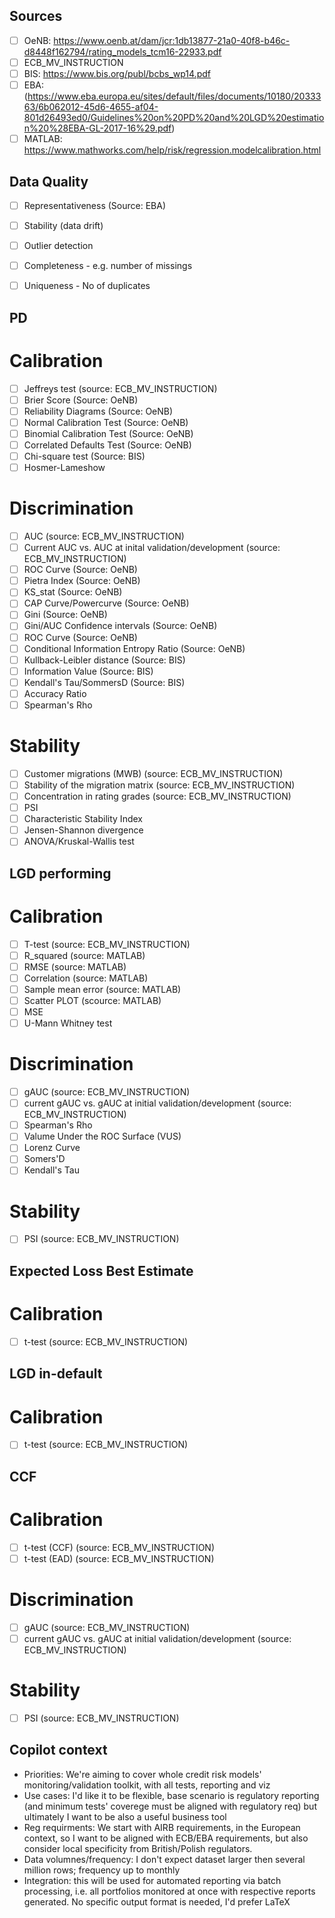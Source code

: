 ## Sources
- [ ] OeNB: https://www.oenb.at/dam/jcr:1db13877-21a0-40f8-b46c-d8448f162794/rating_models_tcm16-22933.pdf
- [ ] ECB_MV_INSTRUCTION 
- [ ] BIS: https://www.bis.org/publ/bcbs_wp14.pdf
- [ ] EBA: (https://www.eba.europa.eu/sites/default/files/documents/10180/2033363/6b062012-45d6-4655-af04-801d26493ed0/Guidelines%20on%20PD%20and%20LGD%20estimation%20%28EBA-GL-2017-16%29.pdf)
- [ ] MATLAB: https://www.mathworks.com/help/risk/regression.modelcalibration.html

## Data Quality
- [ ] Representativeness (Source: EBA)
- [ ] Stability (data drift)
- [ ] Outlier detection
- [ ] Completeness - e.g. number of missings
- [ ] Uniqueness - No of duplicates


## PD

# Calibration
- [ ] Jeffreys test (source: ECB_MV_INSTRUCTION)
- [ ] Brier Score (Source: OeNB)
- [ ] Reliability Diagrams (Source: OeNB)
- [ ] Normal Calibration Test (Source: OeNB)
- [ ] Binomial Calibration Test (Source: OeNB)
- [ ] Correlated Defaults Test (Source: OeNB)
- [ ] Chi-square test (Source: BIS)
- [ ] Hosmer-Lameshow
 
# Discrimination
- [ ] AUC (source: ECB_MV_INSTRUCTION)
- [ ] Current AUC vs. AUC at inital validation/development (source: ECB_MV_INSTRUCTION)
- [ ] ROC Curve (Source: OeNB)
- [ ] Pietra Index (Source: OeNB)
- [ ] KS_stat (Source: OeNB)
- [ ] CAP Curve/Powercurve (Source: OeNB)
- [ ] Gini (Source: OeNB)
- [ ] Gini/AUC Confidence intervals (Source: OeNB)
- [ ] ROC Curve (Source: OeNB)
- [ ] Conditional Information Entropy Ratio (Source: OeNB)
- [ ] Kullback-Leibler distance (Source: BIS)
- [ ] Information Value (Source: BIS)
- [ ] Kendall's Tau/SommersD (Source: BIS)
- [ ] Accuracy Ratio
- [ ] Spearman's Rho

# Stability
 - [ ] Customer migrations (MWB) (source: ECB_MV_INSTRUCTION)
 - [ ] Stability of the migration matrix (source: ECB_MV_INSTRUCTION)
 - [ ] Concentration in rating grades (source: ECB_MV_INSTRUCTION)
 - [ ] PSI
 - [ ] Characteristic Stability Index
 - [ ] Jensen-Shannon divergence
 - [ ] ANOVA/Kruskal-Wallis test

## LGD performing

# Calibration
- [ ] T-test (source: ECB_MV_INSTRUCTION)
- [ ] R_squared (source: MATLAB)
- [ ] RMSE (source: MATLAB)
- [ ] Correlation (source: MATLAB)
- [ ] Sample mean error (source: MATLAB)
- [ ] Scatter PLOT (scource: MATLAB)
- [ ] MSE
- [ ] U-Mann Whitney test

# Discrimination
- [ ] gAUC (source: ECB_MV_INSTRUCTION)
- [ ] current gAUC vs. gAUC at initial validation/development (source: ECB_MV_INSTRUCTION)
- [ ] Spearman's Rho
- [ ] Valume Under the ROC Surface (VUS)
- [ ] Lorenz Curve
- [ ] Somers'D
- [ ] Kendall's Tau

# Stability
 - [ ] PSI (source: ECB_MV_INSTRUCTION)

## Expected Loss Best Estimate
# Calibration
- [ ] t-test (source: ECB_MV_INSTRUCTION)

## LGD in-default
# Calibration
- [ ] t-test (source: ECB_MV_INSTRUCTION)

## CCF

# Calibration
- [ ] t-test (CCF) (source: ECB_MV_INSTRUCTION)
- [ ] t-test (EAD) (source: ECB_MV_INSTRUCTION)

# Discrimination
- [ ] gAUC (source: ECB_MV_INSTRUCTION)
- [ ] current gAUC vs. gAUC at initial validation/development (source: ECB_MV_INSTRUCTION)

# Stability
- [ ] PSI (source: ECB_MV_INSTRUCTION)


## Copilot context

- Priorities: We're aiming to cover whole credit risk models' monitoring/validation toolkit, with all tests, reporting and viz
- Use cases: I'd like it to be flexible, base scenario is regulatory reporting (and minimum tests' coverege must be aligned with regulatory req) but ultimately I want to be also a useful business tool
- Reg requirments: We start with AIRB requirements, in the European context, so I want to be aligned with ECB/EBA requirements, but also consider local specificity from British/Polish regulators.
- Data volumnes/frequency: I don't expect dataset larger then several million rows; frequency up to monthly 
- Integration: this will be used for automated reporting via batch processing, i.e. all portfolios monitored at once with respective reports generated. No specific output format is needed, I'd prefer LaTeX